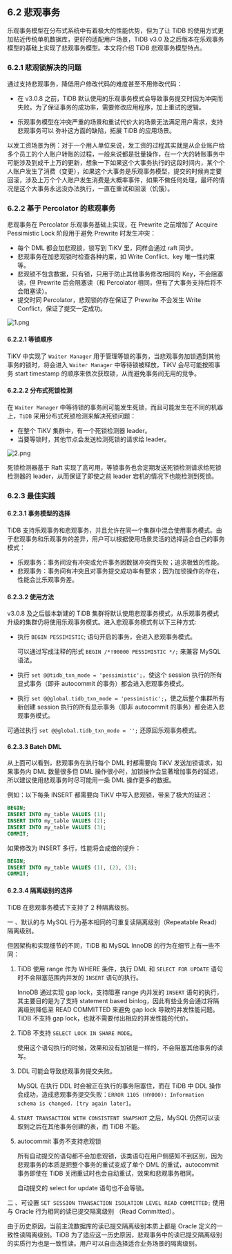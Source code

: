 ## 6.2 悲观事务

乐观事务模型在分布式系统中有着极大的性能优势，但为了让 TiDB 的使用方式更加贴近传统单机数据库，更好的适配用户场景，TiDB v3.0 及之后版本在乐观事务模型的基础上实现了悲观事务模型。本文将介绍 TiDB 悲观事务模型特点。

### 6.2.1 悲观锁解决的问题

通过支持悲观事务，降低用户修改代码的难度甚至不用修改代码：

* 在 v3.0.8 之前，TiDB 默认使用的乐观事务模式会导致事务提交时因为冲突而失败。为了保证事务的成功率，需要修改应用程序，加上重试的逻辑。

- 乐观事务模型在冲突严重的场景和重试代价大的场景无法满足用户需求，支持悲观事务可以 弥补这方面的缺陷，拓展 TiDB 的应用场景。

以发工资场景为例：对于一个用人单位来说，发工资的过程其实就是从企业账户给多个员工的个人账户转账的过程，一般来说都是批量操作，在一个大的转账事务中可能涉及到成千上万的更新，想象一下如果这个大事务执行的这段时间内，某个个人账户发生了消费（变更），如果这个大事务是乐观事务模型，提交的时候肯定要回滚，涉及上万个个人账户发生消费是大概率事件，如果不做任何处理，最坏的情况是这个大事务永远没办法执行，一直在重试和回滚（饥饿）。

### 6.2.2 基于 Percolator 的悲观事务

悲观事务在 Percolator 乐观事务基础上实现，在 Prewrite 之前增加了 Acquire Pessimistic Lock 阶段用于避免 Prewrite 时发生冲突：

* 每个 DML 都会加悲观锁，锁写到 TiKV 里，同样会通过 raft 同步。
* 悲观事务在加悲观锁时检查各种约束，如 Write Conflict、key 唯一性约束等。
* 悲观锁不包含数据，只有锁，只用于防止其他事务修改相同的 Key，不会阻塞读，但 Prewrite 后会阻塞读（和 Percolator 相同，但有了大事务支持后将不会阻塞读）。
* 提交时同 Percolator，悲观锁的存在保证了 Prewrite 不会发生 Write Conflict，保证了提交一定成功。

![1.png](res/session1/chapter6/pessimistic-txn/1.png)

#### 6.2.2.1 等锁顺序

TiKV 中实现了 `Waiter Manager` 用于管理等锁的事务，当悲观事务加锁遇到其他事务的锁时，将会进入 `Waiter Manager` 中等待锁被释放，TiKV 会尽可能按照事务 start timestamp 的顺序来依次获取锁，从而避免事务间无用的竞争。

#### 6.2.2.2 分布式死锁检测

在 `Waiter Manager` 中等待锁的事务间可能发生死锁，而且可能发生在不同的机器上，`TiDB` 采用分布式死锁检测来解决死锁问题：

- 在整个 TiKV 集群中，有一个死锁检测器 leader。
- 当要等锁时，其他节点会发送检测死锁的请求给 leader。

![2.png](res/session1/chapter6/pessimistic-txn/2.png)

死锁检测器基于 Raft 实现了高可用，等锁事务也会定期发送死锁检测请求给死锁检测器的 leader，从而保证了即使之前 leader 宕机的情况下也能检测到死锁。

### 6.2.3 最佳实践

#### 6.2.3.1 事务模型的选择

TiDB 支持乐观事务和悲观事务，并且允许在同一个集群中混合使用事务模式。由于悲观事务和乐观事务的差异，用户可以根据使用场景灵活的选择适合自己的事务模式：

* 乐观事务：事务间没有冲突或允许事务因数据冲突而失败；追求极致的性能。
* 悲观事务：事务间有冲突且对事务提交成功率有要求；因为加锁操作的存在，性能会比乐观事务差。

#### 6.2.3.2 使用方法

v3.0.8 及之后版本新建的 TiDB 集群将默认使用悲观事务模式，从乐观事务模式升级的集群仍将使用乐观事务模式。进入悲观事务模式有以下三种方式:

- 执行 `BEGIN PESSIMISTIC`; 语句开启的事务，会进入悲观事务模式。

  可以通过写成注释的形式 `BEGIN /*!90000 PESSIMISTIC */;` 来兼容 MySQL 语法。

- 执行 `set @@tidb_txn_mode = 'pessimistic';`，使这个 session 执行的所有显式事务（即非 autocommit 的事务）都会进入悲观事务模式。

- 执行 `set @@global.tidb_txn_mode = 'pessimistic';`，使之后整个集群所有新创建 session 执行的所有显示事务（即非 autocommit 的事务）都会进入悲观事务模式。

可通过执行 `set @@global.tidb_txn_mode = '';` 还原回乐观事务模式。

#### 6.2.3.3 Batch DML

从上面可以看到，悲观事务在执行每个 DML 时都需要向 TiKV 发送加锁请求，如果事务内 DML 数量很多但 DML 操作很小时，加锁操作会显著增加事务的延迟，所以建议使用悲观事务时尽可能用一条 DML 操作更多的数据。

例如：以下每条 INSERT 都需要向 TiKV 中写入悲观锁，带来了极大的延迟：

```sql
BEGIN;
INSERT INTO my_table VALUES (1);
INSERT INTO my_table VALUES (2);
INSERT INTO my_table VALUES (3);
COMMIT;
```

如果修改为 INSERT 多行，性能将会成倍的提升：

```sql
BEGIN;
INSERT INTO my_table VALUES (1), (2), (3);
COMMIT;
```

#### 6.2.3.4 隔离级别的选择

TiDB 在悲观事务模式下支持了 2 种隔离级别。

一 、默认的与 MySQL 行为基本相同的可重复读隔离级别（Repeatable Read）隔离级别。

但因架构和实现细节的不同，TiDB 和 MySQL InnoDB 的行为在细节上有一些不同：

1. TiDB 使用 range 作为 WHERE 条件，执行 DML 和 `SELECT FOR UPDATE` 语句时不会阻塞范围内并发的 `INSERT` 语句的执行。

   InnoDB 通过实现 gap lock，支持阻塞 range 内并发的 `INSERT` 语句的执行，其主要目的是为了支持 statement based binlog，因此有些业务会通过将隔离级别降低至 READ COMMITTED 来避免 gap lock 导致的并发性能问题。TiDB 不支持 gap lock，也就不需要付出相应的并发性能的代价。

2. TiDB 不支持 `SELECT LOCK IN SHARE MODE`。

   使用这个语句执行的时候，效果和没有加锁是一样的，不会阻塞其他事务的读写。

3. DDL 可能会导致悲观事务提交失败。

   MySQL 在执行 DDL 时会被正在执行的事务阻塞住，而在 TiDB 中 DDL 操作会成功，造成悲观事务提交失败：`ERROR 1105 (HY000): Information schema is changed. [try again later]`。

4. `START TRANSACTION WITH CONSISTENT SNAPSHOT` 之后，MySQL 仍然可以读取到之后在其他事务创建的表，而 TiDB 不能。

5. autocommit 事务不支持悲观锁

   所有自动提交的语句都不会加悲观锁，该类语句在用户侧感知不到区别，因为悲观事务的本质是把整个事务的重试变成了单个 DML 的重试，autocommit 事务即使在 TiDB 关闭重试时也会自动重试，效果和悲观事务相同。

   自动提交的 select for update 语句也不会等锁。

二 、可设置 `SET SESSION TRANSACTION ISOLATION LEVEL READ COMMITTED;` 使用与 Oracle 行为相同的读已提交隔离级别 （Read Committed）。

由于历史原因，当前主流数据库的读已提交隔离级别本质上都是 Oracle 定义的一致性读隔离级别。TiDB 为了适应这一历史原因，悲观事务中的读已提交隔离级别的实质行为也是一致性读。用户可以自由选择适合业务场景的隔离级别。
